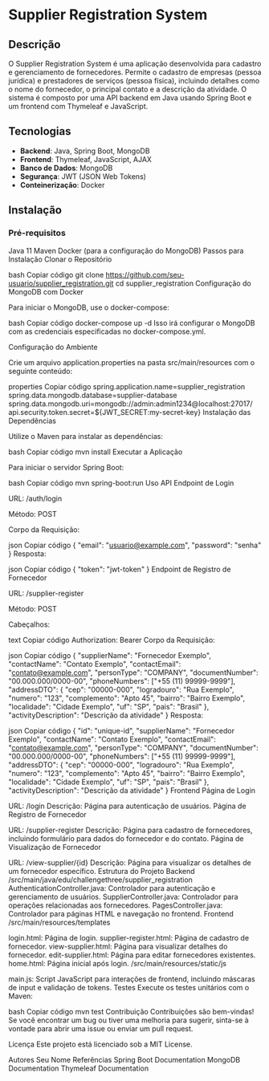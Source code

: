 # Supplier Registration System
## Descrição
O Supplier Registration System é uma aplicação desenvolvida para cadastro e gerenciamento de fornecedores. Permite o cadastro de empresas (pessoa jurídica) e prestadores de 
serviços (pessoa física), incluindo detalhes como o nome do fornecedor, o principal contato e a descrição da atividade. O sistema é composto por uma API backend em Java usando
Spring Boot e um frontend com Thymeleaf e JavaScript.

## Tecnologias
- **Backend**: Java, Spring Boot, MongoDB
- **Frontend**: Thymeleaf, JavaScript, AJAX
- **Banco de Dados**: MongoDB
- **Segurança**: JWT (JSON Web Tokens)
- **Conteinerização**: Docker

## Instalação
### Pré-requisitos
Java 11
Maven
Docker (para a configuração do MongoDB)
Passos para Instalação
Clonar o Repositório

bash
Copiar código
git clone https://github.com/seu-usuario/supplier_registration.git
cd supplier_registration
Configuração do MongoDB com Docker

Para iniciar o MongoDB, use o docker-compose:

bash
Copiar código
docker-compose up -d
Isso irá configurar o MongoDB com as credenciais especificadas no docker-compose.yml.

Configuração do Ambiente

Crie um arquivo application.properties na pasta src/main/resources com o seguinte conteúdo:

properties
Copiar código
spring.application.name=supplier_registration
spring.data.mongodb.database=supplier-database
spring.data.mongodb.uri=mongodb://admin:admin1234@localhost:27017/
api.security.token.secret=${JWT_SECRET:my-secret-key}
Instalação das Dependências

Utilize o Maven para instalar as dependências:

bash
Copiar código
mvn install
Executar a Aplicação

Para iniciar o servidor Spring Boot:

bash
Copiar código
mvn spring-boot:run
Uso
API
Endpoint de Login

URL: /auth/login

Método: POST

Corpo da Requisição:

json
Copiar código
{
  "email": "usuario@example.com",
  "password": "senha"
}
Resposta:

json
Copiar código
{
  "token": "jwt-token"
}
Endpoint de Registro de Fornecedor

URL: /supplier-register

Método: POST

Cabeçalhos:

text
Copiar código
Authorization: Bearer <jwt-token>
Corpo da Requisição:

json
Copiar código
{
  "supplierName": "Fornecedor Exemplo",
  "contactName": "Contato Exemplo",
  "contactEmail": "contato@example.com",
  "personType": "COMPANY",
  "documentNumber": "00.000.000/0000-00",
  "phoneNumbers": ["+55 (11) 99999-9999"],
  "addressDTO": {
    "cep": "00000-000",
    "logradouro": "Rua Exemplo",
    "numero": "123",
    "complemento": "Apto 45",
    "bairro": "Bairro Exemplo",
    "localidade": "Cidade Exemplo",
    "uf": "SP",
    "pais": "Brasil"
  },
  "activityDescription": "Descrição da atividade"
}
Resposta:

json
Copiar código
{
  "id": "unique-id",
  "supplierName": "Fornecedor Exemplo",
  "contactName": "Contato Exemplo",
  "contactEmail": "contato@example.com",
  "personType": "COMPANY",
  "documentNumber": "00.000.000/0000-00",
  "phoneNumbers": ["+55 (11) 99999-9999"],
  "addressDTO": {
    "cep": "00000-000",
    "logradouro": "Rua Exemplo",
    "numero": "123",
    "complemento": "Apto 45",
    "bairro": "Bairro Exemplo",
    "localidade": "Cidade Exemplo",
    "uf": "SP",
    "pais": "Brasil"
  },
  "activityDescription": "Descrição da atividade"
}
Frontend
Página de Login

URL: /login
Descrição: Página para autenticação de usuários.
Página de Registro de Fornecedor

URL: /supplier-register
Descrição: Página para cadastro de fornecedores, incluindo formulário para dados do fornecedor e do contato.
Página de Visualização de Fornecedor

URL: /view-supplier/{id}
Descrição: Página para visualizar os detalhes de um fornecedor específico.
Estrutura do Projeto
Backend
/src/main/java/edu/challengethree/supplier_registration
AuthenticationController.java: Controlador para autenticação e gerenciamento de usuários.
SupplierController.java: Controlador para operações relacionadas aos fornecedores.
PagesController.java: Controlador para páginas HTML e navegação no frontend.
Frontend
/src/main/resources/templates

login.html: Página de login.
supplier-register.html: Página de cadastro de fornecedor.
view-supplier.html: Página para visualizar detalhes do fornecedor.
edit-supplier.html: Página para editar fornecedores existentes.
home.html: Página inicial após login.
/src/main/resources/static/js

main.js: Script JavaScript para interações de frontend, incluindo máscaras de input e validação de tokens.
Testes
Execute os testes unitários com o Maven:

bash
Copiar código
mvn test
Contribuição
Contribuições são bem-vindas! Se você encontrar um bug ou tiver uma melhoria para sugerir, sinta-se à vontade para abrir uma issue ou enviar um pull request.

Licença
Este projeto está licenciado sob a MIT License.

Autores
Seu Nome
Referências
Spring Boot Documentation
MongoDB Documentation
Thymeleaf Documentation
